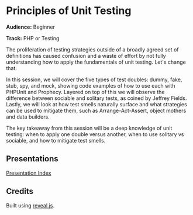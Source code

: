 # Principles of Unit Testing

**Audience:** Beginner

**Track:** PHP or Testing

The proliferation of testing strategies outside of a broadly agreed set of definitions has caused confusion and a waste of effort by not fully understanding how to apply the fundamentals of unit testing. Let's change that.

In this session, we will cover the five types of test doubles: dummy, fake, stub, spy, and mock, showing code examples of how to use each with PHPUnit and Prophecy. Layered on top of this we will observe the difference between sociable and solitary tests, as coined by Jeffrey Fields. Lastly, we will look at how test smells naturally surface and what strategies can be used to mitigate them, such as Arrange-Act-Assert, object mothers and data builders.

The key takeaway from this session will be a deep knowledge of unit testing: when to apply one double versus another, when to use solitary vs sociable, and how to mitigate test smells.

## Presentations

[Presentation Index](//josephdpurcell.github.io/principles-of-unit-testing/presentations/)

## Credits

Built using [reveal.js](https://github.com/hakimel/reveal.js).

